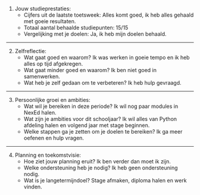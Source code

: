 1. Jouw studieprestaties:
    - Cijfers uit de laatste toetsweek: Alles komt goed, ik heb alles gehaald met goeie resultaten.
    - Totaal aantal behaalde studiepunten: 15/15
    - Vergelijking met je doelen: Ja, ik heb mijn doelen behaald.
---
2. Zelfreflectie:
    - Wat gaat goed en waarom? Ik was werken in goeie tempo en ik heb alles op tijd afgekregen.
    - Wat gaat minder goed en waarom? Ik ben niet goed in samenwerken.
    - Wat heb je zelf gedaan om te verbeteren? Ik heb hulp gevraagd.
---
3. Persoonlijke groei en ambities:
    - Wat wil je bereiken in deze periode? Ik wil nog paar modules in NexEd halen.
    - Wat zijn je ambities voor dit schooljaar? Ik wil alles van Python afdeling halen en volgend jaar met stage beginnen.
    - Welke stappen ga je zetten om je doelen te bereiken? Ik ga meer oefenen en hulp vragen.
---
4. Planning en toekomstvisie:
    - Hoe ziet jouw planning eruit? Ik ben verder dan moet ik zijn.
    - Welke ondersteuning heb je nodig? Ik heb geen ondersteuning nodig.
    - Wat is je langetermijndoel? Stage afmaken, diploma halen en werk vinden.